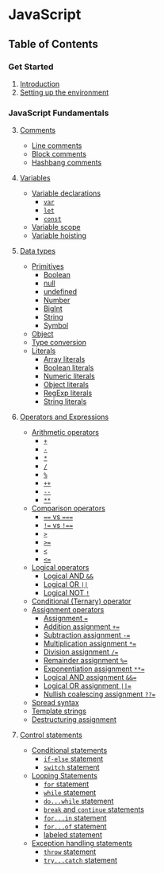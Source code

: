 # JavaScript

## Table of Contents

### Get Started

1. [Introduction]()
2. [Setting up the environment]()

### JavaScript Fundamentals

3. [Comments](docs/comments.md)

   - [Line comments](docs/comments.md#line-comments)
   - [Block comments](docs/comments.md#block-comments--or-mutiple-line-comments)
   - [Hashbang comments](docs/comments.md#hashbang-comments)

4. [Variables](docs/variables.md)

   - [Variable declarations](docs/variables.md#variable-declarations)
     - [`var`]()
     - [`let`]()
     - [`const`]()
   - [Variable scope]()
   - [Variable hoisting]()

5. [Data types]()

   - [Primitives]()
     - [Boolean]()
     - [null]()
     - [undefined]()
     - [Number]()
     - [BigInt]()
     - [String]()
     - [Symbol]()
   - [Object]()
   - [Type conversion]()
   - [Literals]()
     - [Array literals]()
     - [Boolean literals]()
     - [Numeric literals]()
     - [Object literals]()
     - [RegExp literals]()
     - [String literals]()

6. [Operators and Expressions]()

   - [Arithmetic operators]()
     - [`+`]()
     - [`-`]()
     - [`*`]()
     - [`/`]()
     - [`%`]()
     - [`++`]()
     - [`--`]()
     - [`**`]()
   - [Comparison operators]()
     - [`==` vs `===`]()
     - [`!=` vs `!==`]()
     - [`>`]()
     - [`>=`]()
     - [`<`]()
     - [`<=`]()
   - [Logical operators]()
     - [Logical AND `&&`]()
     - [Logical OR `||`]()
     - [Logical NOT `!`]()
   - [Conditional (Ternary) operator]()
   - [Assignment operators]()
     - [Assignment `=`]()
     - [Addition assignment `+=`]()
     - [Subtraction assignment `-=`]()
     - [Multiplication assignment `*=`]()
     - [Division assignment `/=`]()
     - [Remainder assignment `%=`]()
     - [Exponentiation assignment `**=`]()
     - [Logical AND assignment `&&=`]()
     - [Logical OR assignment `||=`]()
     - [Nullish coalescing assignment `??=`]()
   - [Spread syntax]()
   - [Template strings]()
   - [Destructuring assignment]()

7. [Control statements]()

   - [Conditional statements]()
     - [`if-else` statement]()
     - [`switch` statement]()
   - [Looping Statements]()
     - [`for` statement]()
     - [`while` statement]()
     - [`do...while` statement]()
     - [`break` and `continue` statements]()
     - [`for...in` statement]()
     - [`for...of` statement]()
     - [labeled statement]()
   - [Exception handling statements]()
     - [`throw` statement]()
     - [`try...catch` statement]()
